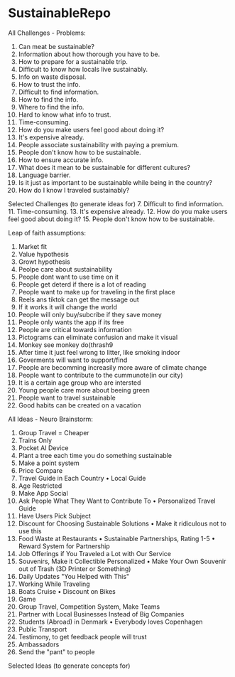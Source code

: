 # SustainableRepo

All Challenges - Problems:
1. Can meat be sustainable?
2. Information about how thorough you have to be.
3. How to prepare for a sustainable trip.
4. Difficult to know how locals live sustainably.
5. Info on waste disposal.
6. How to trust the info.
7. Difficult to find information.
8. How to find the info.
9. Where to find the info.
10. Hard to know what info to trust.
11. Time-consuming.
12. How do you make users feel good about doing it?
13. It's expensive already.
14. People associate sustainability with paying a premium.
15. People don't know how to be sustainable.
16. How to ensure accurate info.
17. What does it mean to be sustainable for different cultures?
18. Language barrier.
19. Is it just as important to be sustainable while being in the country?
20. How do I know I traveled sustainably?

Selected Challenges (to generate ideas for)
7. Difficult to find information.
11. Time-consuming.
13. It's expensive already.
12. How do you make users feel good about doing it?
15. People don't know how to be sustainable.


Leap of faith assumptions:
1. Market fit 
2. Value hypothesis 
3. Growt hypothesis
4. Peolpe care about sustainability 
5. People dont want to use time on it
6. People get deterd if there is a lot of reading 
7. People want to make up for traveling in the first place 
8. Reels ans tiktok can get the message out 
9. If it works it will change the world 
10. People will only buy/subcribe if they save money 
11. People only wants the app if its free 
12. People are critical towards information 
13. Pictograms can eliminate confusion and make it visual 
14. Monkey see monkey do(thrash9
15. After time it just feel wrong to litter, like smoking indoor
16. Goverments will want to support/find
17. People are becomming increasily more aware of climate change 
18. People want to contribute to the cummunote(in our city) 
19. It is a certain age group who are intersted 
20. Young people care more about beeing green
21. People want to travel sustainable 
22. Good habits can be created on a vacation


All Ideas - Neuro Brainstorm: 
1. Group Travel = Cheaper
2. Trains Only
3. Pocket AI Device
4. Plant a tree each time you do something sustainable
5. Make a point system
6. Price Compare
7. Travel Guide in Each Country
	• Local Guide
8. Age Restricted
9. Make App Social
10. Ask People What They Want to Contribute To
	• Personalized Travel Guide
11. Have Users Pick Subject
12. Discount for Choosing Sustainable Solutions
	• Make it ridiculous not to use this
13. Food Waste at Restaurants
	• Sustainable Partnerships, Rating 1-5
	• Reward System for Partnership
14. Job Offerings if You Traveled a Lot with Our Service
15. Souvenirs, Make it Collectible Personalized
	• Make Your Own Souvenir out of Trash (3D Printer or Something)
16. Daily Updates "You Helped with This"
17. Working While Traveling
18. Boats Cruise
	• Discount on Bikes
19. Game
20. Group Travel, Competition System, Make Teams
21. Partner with Local Businesses Instead of Big Companies
22. Students (Abroad) in Denmark
	• Everybody loves Copenhagen
23. Public Transport
24. Testimony, to get feedback people will trust
25. Ambassadors
26. Send the "pant" to people

Selected Ideas (to generate concepts for)





